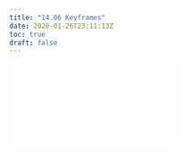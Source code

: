 ```yaml
---
title: "14.06 Keyframes"
date: 2020-01-26T23:11:13Z
toc: true
draft: false
---
```


![Link to included file content](../../../../video/keyframes.md)
